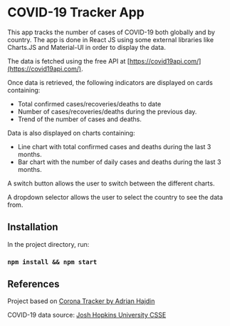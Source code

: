 # COVID-19 Tracker App

This app tracks the number of cases of COVID-19 both globally and by country. The app is done in React JS using some external libraries like Charts.JS and Material-UI in order to display the data.

The data is fetched using the free API at [https://covid19api.com/](https://covid19api.com/).

Once data is retrieved, the following indicators are displayed on cards containing:

- Total confirmed cases/recoveries/deaths to date
- Number of cases/recoveries/deaths during the previous day.
- Trend of the number of cases and deaths.

Data is also displayed on charts containing:

- Line chart with total confirmed cases and deaths during the last 3 months.
- Bar chart with the number of daily cases and deaths during the last 3 months.

A switch button allows the user to switch between the different charts.

A dropdown selector allows the user to select the country to see the data from.

## Installation

In the project directory, run:

### `npm install && npm start`

## References

Project based on [Corona Tracker by
Adrian Hajdin](https://github.com/adrianhajdin/project_corona_tracker)

COVID-19 data source: [Josh Hopkins University CSSE](https://github.com/CSSEGISandData/COVID-19)
